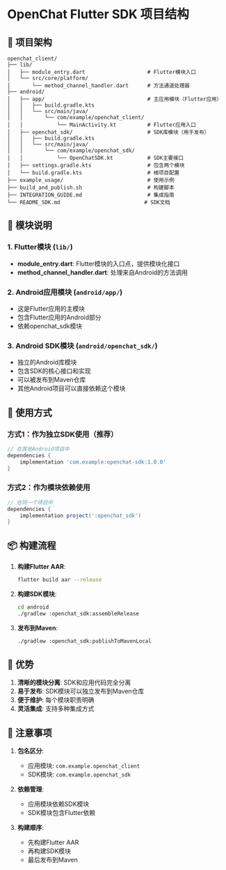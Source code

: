 # OpenChat Flutter SDK 项目结构

## 📁 项目架构

```
openchat_client/
├── lib/
│   ├── module_entry.dart                    # Flutter模块入口
│   └── src/core/platform/
│       └── method_channel_handler.dart      # 方法通道处理器
├── android/
│   ├── app/                                 # 主应用模块（Flutter应用）
│   │   ├── build.gradle.kts
│   │   └── src/main/java/
│   │       └── com/example/openchat_client/
│   │           └── MainActivity.kt          # Flutter应用入口
│   ├── openchat_sdk/                        # SDK库模块（用于发布）
│   │   ├── build.gradle.kts
│   │   └── src/main/java/
│   │       └── com/example/openchat_sdk/
│   │           └── OpenChatSDK.kt           # SDK主要接口
│   ├── settings.gradle.kts                  # 包含两个模块
│   └── build.gradle.kts                     # 根项目配置
├── example_usage/                           # 使用示例
├── build_and_publish.sh                     # 构建脚本
├── INTEGRATION_GUIDE.md                     # 集成指南
└── README_SDK.md                           # SDK文档
```

## 🔧 模块说明

### 1. Flutter模块 (`lib/`)
- **module_entry.dart**: Flutter模块的入口点，提供模块化接口
- **method_channel_handler.dart**: 处理来自Android的方法调用

### 2. Android应用模块 (`android/app/`)
- 这是Flutter应用的主模块
- 包含Flutter应用的Android部分
- 依赖openchat_sdk模块

### 3. Android SDK模块 (`android/openchat_sdk/`)
- 独立的Android库模块
- 包含SDK的核心接口和实现
- 可以被发布到Maven仓库
- 其他Android项目可以直接依赖这个模块

## 🚀 使用方式

### 方式1：作为独立SDK使用（推荐）
```gradle
// 在其他Android项目中
dependencies {
    implementation 'com.example:openchat-sdk:1.0.0'
}
```

### 方式2：作为模块依赖使用
```gradle
// 在同一个项目中
dependencies {
    implementation project(':openchat_sdk')
}
```

## 📦 构建流程

1. **构建Flutter AAR**:
   ```bash
   flutter build aar --release
   ```

2. **构建SDK模块**:
   ```bash
   cd android
   ./gradlew :openchat_sdk:assembleRelease
   ```

3. **发布到Maven**:
   ```bash
   ./gradlew :openchat_sdk:publishToMavenLocal
   ```

## 🎯 优势

1. **清晰的模块分离**: SDK和应用代码完全分离
2. **易于发布**: SDK模块可以独立发布到Maven仓库
3. **便于维护**: 每个模块职责明确
4. **灵活集成**: 支持多种集成方式

## 📝 注意事项

1. **包名区分**: 
   - 应用模块: `com.example.openchat_client`
   - SDK模块: `com.example.openchat_sdk`

2. **依赖管理**: 
   - 应用模块依赖SDK模块
   - SDK模块包含Flutter依赖

3. **构建顺序**: 
   - 先构建Flutter AAR
   - 再构建SDK模块
   - 最后发布到Maven